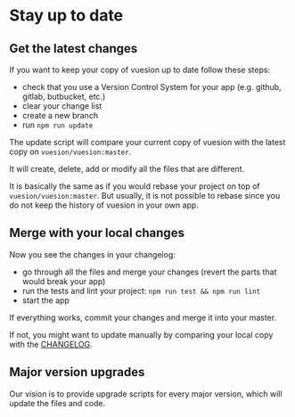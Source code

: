 # Stay up to date

## Get the latest changes

If you want to keep your copy of vuesion up to date follow these steps:

- check that you use a Version Control System for your app (e.g. github, gitlab, butbucket, etc.)
- clear your change list
- create a new branch
- run `npm run update`

The update script will compare your current copy of vuesion with the latest copy on `vuesion/vuesion:master`.

It will create, delete, add or modify all the files that are different.

It is basically the same as if you would rebase your project on top of `vuesion/vuesion:master`.
But usually, it is not possible to rebase since you do not keep the history of vuesion in your own app.

## Merge with your local changes

Now you see the changes in your changelog:

- go through all the files and merge your changes (revert the parts that would break your app)
- run the tests and lint your project: `npm run test && npm run lint`
- start the app

If everything works, commit your changes and merge it into your master.

If not, you might want to update manually by comparing your local copy with the [CHANGELOG](https://github.com/vuesion/vuesion/blob/master/CHANGELOG.md).

## Major version upgrades

Our vision is to provide upgrade scripts for every major version, which will update the files and code.
